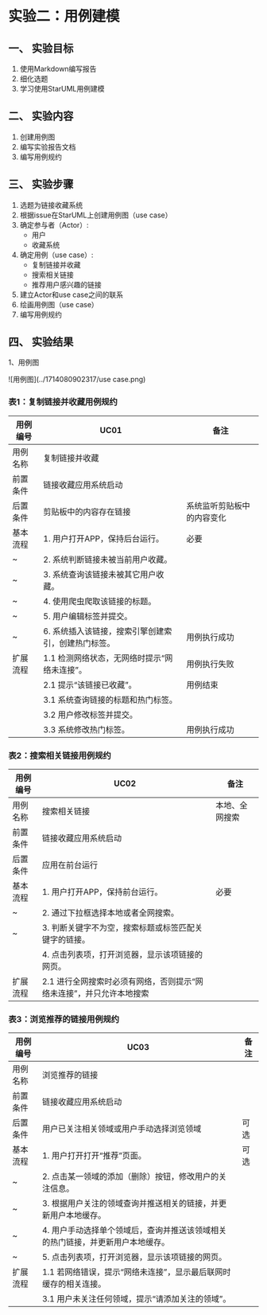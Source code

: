 # 实验二：用例建模

## 一、 实验目标

1. 使用Markdown编写报告
2. 细化选题
3. 学习使用StarUML用例建模

## 二、 实验内容

1. 创建用例图
2. 编写实验报告文档
3. 编写用例规约

## 三、 实验步骤

1. 选题为链接收藏系统
2. 根据issue在StarUML上创建用例图（use case）
3. 确定参与者（Actor）:
   - 用户
   - 收藏系统
4. 确定用例（use case）:
   - 复制链接并收藏
   - 搜索相关链接
   - 推荐用户感兴趣的链接
5. 建立Actor和use case之间的联系
6. 绘画用例图（use case）
7. 编写用例规约

## 四、 实验结果

1、用例图

![用例图](../1714080902317/use case.png)

### 表1：复制链接并收藏用例规约

| 用例编号 | UC01                                                | 备注                       |
| -------- | --------------------------------------------------- | -------------------------- |
| 用例名称 | 复制链接并收藏                                      |                            |
| 前置条件 | 链接收藏应用系统启动                                |                            |
| 后置条件 | 剪贴板中的内容存在链接                              | 系统监听剪贴板中的内容变化 |
| 基本流程 | 1. 用户打开APP，保持后台运行。                      | 必要                       |
| ~        | 2. 系统判断链接未被当前用户收藏。                   |                            |
| ~        | 3. 系统查询该链接未被其它用户收藏。                 |                            |
| ~        | 4. 使用爬虫爬取该链接的标题。                       |                            |
| ~        | 5. 用户编辑标签并提交。                             |                            |
| ~        | 6. 系统插入该链接，搜索引擎创建索引，创建热门标签。 | 用例执行成功               |
| 扩展流程 | 1.1 检测网络状态，无网络时提示“网络未连接”。        | 用例执行失败               |
|          | 2.1 提示“该链接已收藏”。                            | 用例结束                   |
|          | 3.1 系统查询链接的标题和热门标签。                  |                            |
|          | 3.2 用户修改标签并提交。                            |                            |
|          | 3.3 系统修改热门标签。                              | 用例执行成功               |

### 表2：搜索相关链接用例规约

| 用例编号 | UC02                                                         | 备注           |
| -------- | ------------------------------------------------------------ | -------------- |
| 用例名称 | 搜索相关链接                                                 | 本地、全网搜索 |
| 前置条件 | 链接收藏应用系统启动                                         |                |
| 后置条件 | 应用在前台运行                                               |                |
| 基本流程 | 1. 用户打开APP，保持前台运行。                               | 必要           |
| ~        | 2. 通过下拉框选择本地或者全网搜索。                          |                |
| ~        | 3. 判断关键字不为空，搜索标题或标签匹配关键字的链接。        |                |
|          | 4. 点击列表项，打开浏览器，显示该项链接的网页。              |                |
| 扩展流程 | 2.1 进行全网搜索时必须有网络，否则提示“网络未连接”，并只允许本地搜索 |                |

### 表3：浏览推荐的链接用例规约

| 用例编号 | UC03                                                         | 备注 |
| -------- | ------------------------------------------------------------ | ---- |
| 用例名称 | 浏览推荐的链接                                               |      |
| 前置条件 | 链接收藏应用系统启动                                         |      |
| 后置条件 | 用户已关注相关领域或用户手动选择浏览领域                     | 可选 |
| 基本流程 | 1. 用户打开打开“推荐”页面。                                  | 可选 |
| ~        | 2. 点击某一领域的添加（删除）按钮，修改用户的关注信息。      |      |
| ~        | 3. 根据用户关注的领域查询并推送相关的链接，并更新用户本地缓存。 |      |
| ~        | 4. 用户手动选择单个领域后，查询并推送该领域相关的热门链接，并更新用户本地缓存。 |      |
| ~        | 5. 点击列表项，打开浏览器，显示该项链接的网页。              |      |
| 扩展流程 | 1.1 若网络错误，提示“网络未连接”，显示最后联网时缓存的相关连接。 |      |
|          | 3.1 用户未关注任何领域，提示“请添加关注的领域”。             |      |
